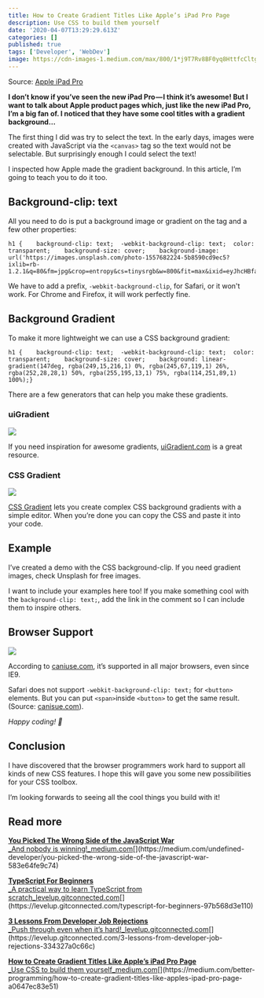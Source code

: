 ```yaml
---
title: How to Create Gradient Titles Like Apple’s iPad Pro Page
description: Use CSS to build them yourself
date: '2020-04-07T13:29:29.613Z'
categories: []
published: true
tags: ['Developer', 'WebDev']
image: https://cdn-images-1.medium.com/max/800/1*j9T7Rv8BF0yq8HttfcCltg.png
---
```


Source: [Apple iPad Pro](https://www.apple.com/ipad-pro/)

**I don’t know if you’ve seen the new iPad Pro — I think it’s awesome! But I want to talk about Apple product pages which, just like the new iPad Pro, I’m a big fan of. I noticed that they have some cool titles with a gradient background…**

The first thing I did was try to select the text. In the early days, images were created with JavaScript via the `<canvas>` tag so the text would not be selectable. But surprisingly enough I could select the text!

I inspected how Apple made the gradient background. In this article, I’m going to teach you to do it too.

## Background-clip: text

All you need to do is put a background image or gradient on the tag and a few other properties:

```
h1 {    background-clip: text;  -webkit-background-clip: text;  color: transparent;    background-size: cover;    background-image: url('https://images.unsplash.com/photo-1557682224-5b8590cd9ec5?ixlib=rb-1.2.1&q=80&fm=jpg&crop=entropy&cs=tinysrgb&w=800&fit=max&ixid=eyJhcHBfaWQiOjF9');}
```

We have to add a prefix, `-webkit-background-clip`, for Safari, or it won't work. For Chrome and Firefox, it will work perfectly fine.

## Background Gradient

To make it more lightweight we can use a CSS background gradient:

```
h1 {    background-clip: text;  -webkit-background-clip: text;  color: transparent;    background-size: cover;    background: linear-gradient(147deg, rgba(249,15,216,1) 0%, rgba(245,67,119,1) 26%, rgba(252,28,28,1) 50%, rgba(255,195,13,1) 75%, rgba(114,251,89,1) 100%);}
```

There are a few generators that can help you make these gradients.

### uiGradient

![](https://cdn-images-1.medium.com/max/800/1*60JuxeRv95XSmYWPLwGzzA.png)

If you need inspiration for awesome gradients, [uiGradient.com](https://uigradients.com/#MegaTron) is a great resource.

### CSS Gradient

![](https://cdn-images-1.medium.com/max/800/1*OERn7uenOdkD8NB0JkzBJQ.png)

[CSS Gradient](https://cssgradient.io/) lets you create complex CSS background gradients with a simple editor. When you’re done you can copy the CSS and paste it into your code.

## Example

I’ve created a demo with the CSS background-clip. If you need gradient images, check Unsplash for free images.

I want to include your examples here too! If you make something cool with the `background-clip: text;`, add the link in the comment so I can include them to inspire others.

## Browser Support

![](https://cdn-images-1.medium.com/max/800/1*BrUE5BqDV_vKpCnv5BZT9A.png)

According to [caniuse.com](http://caniuse.comhttps//caniuse.com/#feat=background-img-opts), it’s supported in all major browsers, even since IE9.

Safari does not support `-webkit-background-clip: text;` for `<button>` elements. But you can put `<span>`inside `<button>` to get the same result. (Source: [canisue.com](https://caniuse.com/#feat=background-img-opts)).

_Happy coding! 🚀_

## Conclusion

I have discovered that the browser programmers work hard to support all kinds of new CSS features. I hope this will gave you some new possibilities for your CSS toolbox.

I’m looking forwards to seeing all the cool things you build with it!

## Read more

[**You Picked The Wrong Side of the JavaScript War**  
_And nobody is winning!_medium.com](https://medium.com/undefined-developer/you-picked-the-wrong-side-of-the-javascript-war-583e64fe9c74 "https://medium.com/undefined-developer/you-picked-the-wrong-side-of-the-javascript-war-583e64fe9c74")[](https://medium.com/undefined-developer/you-picked-the-wrong-side-of-the-javascript-war-583e64fe9c74)

[**TypeScript For Beginners**  
_A practical way to learn TypeScript from scratch_levelup.gitconnected.com](https://levelup.gitconnected.com/typescript-for-beginners-97b568d3e110 "https://levelup.gitconnected.com/typescript-for-beginners-97b568d3e110")[](https://levelup.gitconnected.com/typescript-for-beginners-97b568d3e110)

[**3 Lessons From Developer Job Rejections**  
_Push through even when it’s hard!_levelup.gitconnected.com](https://levelup.gitconnected.com/3-lessons-from-developer-job-rejections-334327a0c66c "https://levelup.gitconnected.com/3-lessons-from-developer-job-rejections-334327a0c66c")[](https://levelup.gitconnected.com/3-lessons-from-developer-job-rejections-334327a0c66c)

[**How to Create Gradient Titles Like Apple’s iPad Pro Page**  
_Use CSS to build them yourself_medium.com](https://medium.com/better-programming/how-to-create-gradient-titles-like-apples-ipad-pro-page-a0647ec83e51 "https://medium.com/better-programming/how-to-create-gradient-titles-like-apples-ipad-pro-page-a0647ec83e51")[](https://medium.com/better-programming/how-to-create-gradient-titles-like-apples-ipad-pro-page-a0647ec83e51)